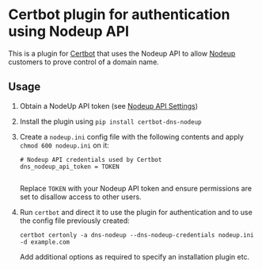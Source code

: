 # Certbot plugin for authentication using Nodeup API

This is a plugin for [Certbot](https://certbot.eff.org/) that uses the Nodeup API to allow [Nodeup](https://nodeup.io/)
customers to prove control of a domain name.

## Usage

1. Obtain a NodeUp API token (see [Nodeup API Settings](https://cloud.nodeup.io/settings/api/))

2. Install the plugin using `pip install certbot-dns-nodeup`

3. Create a `nodeup.ini` config file with the following contents and apply `chmod 600 nodeup.ini` on it:
   ```
   # Nodeup API credentials used by Certbot
   dns_nodeup_api_token = TOKEN
 
   ```
   Replace `TOKEN` with your Nodeup API token and ensure permissions are set
   to disallow access to other users.

4. Run `certbot` and direct it to use the plugin for authentication and to use
   the config file previously created:
   ```
   certbot certonly -a dns-nodeup --dns-nodeup-credentials nodeup.ini -d example.com
   ```
   Add additional options as required to specify an installation plugin etc.
